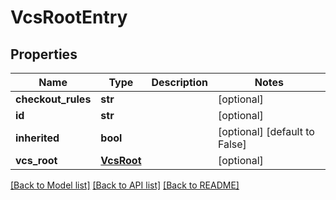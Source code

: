 # VcsRootEntry

## Properties
Name | Type | Description | Notes
------------ | ------------- | ------------- | -------------
**checkout_rules** | **str** |  | [optional] 
**id** | **str** |  | [optional] 
**inherited** | **bool** |  | [optional] [default to False]
**vcs_root** | [**VcsRoot**](VcsRoot.md) |  | [optional] 

[[Back to Model list]](../README.md#documentation-for-models) [[Back to API list]](../README.md#documentation-for-api-endpoints) [[Back to README]](../README.md)


